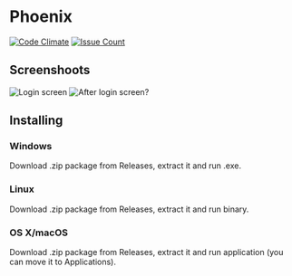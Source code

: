 # Phoenix
[![Code Climate](https://codeclimate.com/github/artur9010/Phoenix/badges/gpa.svg)](https://codeclimate.com/github/artur9010/Phoenix)
[![Issue Count](https://codeclimate.com/github/artur9010/Phoenix/badges/issue_count.svg)](https://codeclimate.com/github/artur9010/Phoenix)

## Screenshoots
![Login screen](http://i.imgur.com/o6IR0y0.png)
![After login screen?](http://i.imgur.com/GfDxwWP.png)

## Installing
### Windows
Download .zip package from Releases, extract it and run .exe.
### Linux
Download .zip package from Releases, extract it and run binary.
### OS X/macOS
Download .zip package from Releases, extract it and run application (you can move it to Applications).

